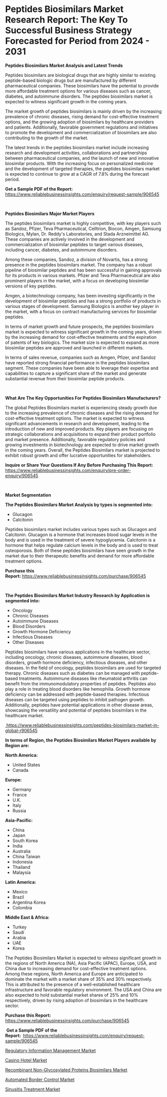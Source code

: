 <p><h1>Peptides Biosimilars Market Research Report: The Key To Successful Business Strategy Forecasted for Period from 2024 - 2031</h1></p><p><strong>Peptides Biosimilars Market Analysis and Latest Trends</strong></p>
<p><p>Peptides biosimilars are biological drugs that are highly similar to existing peptide-based biologic drugs but are manufactured by different pharmaceutical companies. These biosimilars have the potential to provide more affordable treatment options for various diseases such as cancer, diabetes, and autoimmune disorders. The peptides biosimilars market is expected to witness significant growth in the coming years.</p><p>The market growth of peptides biosimilars is mainly driven by the increasing prevalence of chronic diseases, rising demand for cost-effective treatment options, and the growing adoption of biosimilars by healthcare providers and patients. Additionally, favorable government regulations and initiatives to promote the development and commercialization of biosimilars are also contributing to the growth of the market.</p><p>The latest trends in the peptides biosimilars market include increasing research and development activities, collaborations and partnerships between pharmaceutical companies, and the launch of new and innovative biosimilar products. With the increasing focus on personalized medicine and the development of targeted therapies, the peptides biosimilars market is expected to continue to grow at a CAGR of 7.8% during the forecast period.</p></p>
<p><strong>Get a Sample PDF of the Report:&nbsp;</strong> <a href="https://www.reliablebusinessinsights.com/enquiry/request-sample/906545">https://www.reliablebusinessinsights.com/enquiry/request-sample/906545</a></p>
<p>&nbsp;</p>
<p><strong>Peptides Biosimilars Major Market Players</strong></p>
<p><p>The peptides biosimilars market is highly competitive, with key players such as Sandoz, Pfizer, Teva Pharmaceutical, Celltrion, Biocon, Amgen, Samsung Biologics, Mylan, Dr. Reddy's Laboratories, and Stada Arzneimittel AG. These companies are actively involved in the development and commercialization of biosimilar peptides to target various diseases, including cancer, diabetes, and autoimmune disorders.</p><p>Among these companies, Sandoz, a division of Novartis, has a strong presence in the peptides biosimilars market. The company has a robust pipeline of biosimilar peptides and has been successful in gaining approvals for its products in various markets. Pfizer and Teva Pharmaceutical are also prominent players in the market, with a focus on developing biosimilar versions of key peptides.</p><p>Amgen, a biotechnology company, has been investing significantly in the development of biosimilar peptides and has a strong portfolio of products in various stages of development. Samsung Biologics is another key player in the market, with a focus on contract manufacturing services for biosimilar peptides.</p><p>In terms of market growth and future prospects, the peptides biosimilars market is expected to witness significant growth in the coming years, driven by the increasing demand for cost-effective treatments and the expiration of patents of key biologics. The market size is expected to expand as more biosimilar peptides are approved and launched in different markets.</p><p>In terms of sales revenue, companies such as Amgen, Pfizer, and Sandoz have reported strong financial performance in the peptides biosimilars segment. These companies have been able to leverage their expertise and capabilities to capture a significant share of the market and generate substantial revenue from their biosimilar peptide products.</p></p>
<p>&nbsp;</p>
<p><strong>What Are The Key Opportunities For Peptides Biosimilars Manufacturers?</strong></p>
<p><p>The global Peptides Biosimilars market is experiencing steady growth due to the increasing prevalence of chronic diseases and the rising demand for cost-effective treatment options. The market is expected to witness significant advancements in research and development, leading to the introduction of new and improved products. Key players are focusing on strategic collaborations and acquisitions to expand their product portfolio and market presence. Additionally, favorable regulatory policies and growing investments in biotechnology are expected to drive market growth in the coming years. Overall, the Peptides Biosimilars market is projected to exhibit robust growth and offer lucrative opportunities for stakeholders.</p></p>
<p><strong>Inquire or Share Your Questions If Any Before Purchasing This Report:</strong> <a href="https://www.reliablebusinessinsights.com/enquiry/pre-order-enquiry/906545">https://www.reliablebusinessinsights.com/enquiry/pre-order-enquiry/906545</a></p>
<p>&nbsp;</p>
<p><strong>Market Segmentation</strong></p>
<p><strong>The Peptides Biosimilars Market Analysis by types is segmented into:</strong></p>
<p><ul><li>Glucagon</li><li>Calcitonin</li></ul></p>
<p><p>Peptides biosimilars market includes various types such as Glucagon and Calcitonin. Glucagon is a hormone that increases blood sugar levels in the body and is used in the treatment of severe hypoglycemia. Calcitonin is a hormone that helps regulate calcium levels in the body and is used to treat osteoporosis. Both of these peptides biosimilars have seen growth in the market due to their therapeutic benefits and demand for more affordable treatment options.</p></p>
<p><strong>Purchase this Report:&nbsp;</strong><a href="https://www.reliablebusinessinsights.com/purchase/906545">https://www.reliablebusinessinsights.com/purchase/906545</a></p>
<p>&nbsp;</p>
<p><strong>The Peptides Biosimilars Market Industry Research by Application is segmented into:</strong></p>
<p><ul><li>Oncology</li><li>Chronic Diseases</li><li>Autoimmune Diseases</li><li>Blood Disorders</li><li>Growth Hormone Deficiency</li><li>Infectious Diseases</li><li>Other Diseases</li></ul></p>
<p><p>Peptides biosimilars have various applications in the healthcare sector, including oncology, chronic diseases, autoimmune diseases, blood disorders, growth hormone deficiency, infectious diseases, and other diseases. In the field of oncology, peptides biosimilars are used for targeted therapy. Chronic diseases such as diabetes can be managed with peptide-based treatments. Autoimmune diseases like rheumatoid arthritis can benefit from the immunomodulatory properties of peptides. Peptides also play a role in treating blood disorders like hemophilia. Growth hormone deficiency can be addressed with peptide-based therapies. Infectious diseases can be targeted using peptides to inhibit pathogen growth. Additionally, peptides have potential applications in other disease areas, showcasing the versatility and potential of peptides biosimilars in the healthcare market.</p></p>
<p><a href="https://www.reliablebusinessinsights.com/peptides-biosimilars-market-in-global-r906545">&nbsp;https://www.reliablebusinessinsights.com/peptides-biosimilars-market-in-global-r906545</a></p>
<p><strong>In terms of Region, the Peptides Biosimilars Market Players available by Region are:</strong></p>
<p>
    <p> <strong> North America: </strong>
        <ul>
            <li>United States</li>
            <li>Canada</li>
        </ul>
        </p> 
    <p> <strong> Europe: </strong>
        <ul>
            <li>Germany</li>
            <li>France</li>
            <li>U.K.</li>
            <li>Italy</li>
            <li>Russia</li>
        </ul>
        </p> 
    <p> <strong> Asia-Pacific: </strong>
        <ul>
            <li>China</li>
            <li>Japan</li>
            <li>South Korea</li>
            <li>India</li>
            <li>Australia</li>
            <li>China Taiwan</li>
            <li>Indonesia</li>
            <li>Thailand</li>
            <li>Malaysia</li>
        </ul>
        </p> 
    <p> <strong> Latin America: </strong>
        <ul>
            <li>Mexico</li>
            <li>Brazil</li>
            <li>Argentina Korea</li>
            <li>Colombia</li>
        </ul>
        </p> 
    <p> <strong> Middle East & Africa: </strong>
        <ul>
            <li>Turkey</li>
            <li>Saudi</li>
            <li>Arabia</li>
            <li>UAE</li>
            <li>Korea</li>
        </ul>
    </p>
    </p>
<p><p>The Peptides Biosimilars Market is expected to witness significant growth in the regions of North America (NA), Asia Pacific (APAC), Europe, USA, and China due to increasing demand for cost-effective treatment options. Among these regions, North America and Europe are anticipated to dominate the market with a market share of 35% and 30% respectively. This is attributed to the presence of a well-established healthcare infrastructure and favorable regulatory environment. The USA and China are also expected to hold substantial market shares of 25% and 10% respectively, driven by rising adoption of biosimilars in the healthcare sector.</p></p>
<p><strong>Purchase this Report: </strong><a href="https://www.reliablebusinessinsights.com/purchase/906545">https://www.reliablebusinessinsights.com/purchase/906545</a></p>
<p>&nbsp;<strong>Get a Sample PDF of the Report:&nbsp;&nbsp;</strong><a href="https://www.reliablebusinessinsights.com/enquiry/request-sample/906545">https://www.reliablebusinessinsights.com/enquiry/request-sample/906545</a></p>
<p><strong></strong></p>
<p><p><a href="https://medium.com/@amelia.martin5698/regulatory-information-management-market-a-global-and-regional-analysis-focus-on-region-d6b9ab17ed0b">Regulatory Information Management Market</a></p><p><a href="https://medium.com/@bernadette.hunter4468/casino-hotel-industry-analysis-report-its-market-size-growing-with-a-cagr-of-7-by-applications-1bdec117c87d">Casino Hotel Market</a></p><p><a href="https://github.com/seamusocallaghan/Market-Research-Report-List-1/blob/main/recombinant-non-glycosylated-proteins-biosimilars-market.md">Recombinant Non-Glycosylated Proteins Biosimilars Market</a></p><p><a href="https://medium.com/@stephen.russell7684/automated-border-control-market-indicators-market-size-regional-breakdown-market-player-1980ea3f06b6">Automated Border Control Market</a></p><p><a href="https://medium.com/@emma.white454357/sinusitis-treatment-market-size-growth-and-industry-analysis-by-market-segmentation-and-regional-d9e25bacef1b">Sinusitis Treatment Market</a></p></p>